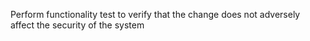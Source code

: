 Perform functionality test to verify that the change does not adversely affect the security of the system
